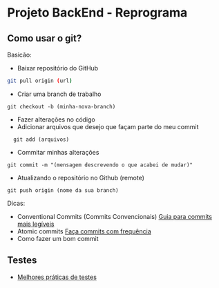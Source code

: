 # Projeto BackEnd - Reprograma

## Como usar o git?

Basicão:

- Baixar repositório do GitHub
```bash
git pull origin (url)
```

- Criar uma branch de trabalho
```
git checkout -b (minha-nova-branch)
```

- Fazer alterações no código
- Adicionar arquivos que desejo que façam parte do meu commit
```
  git add (arquivos)
```

- Commitar minhas alterações
```
git commit -m "(mensagem descrevendo o que acabei de mudar)"
```

- Atualizando o repositório no Github (remote)
```
git push origin (nome da sua branch)
```

Dicas:

- Conventional Commits (Commits Convencionais)
[Guia para commits mais legíveis](https://www.conventionalcommits.org/en/v1.0.0-beta.2/)
- Atomic commits 
[Faça commits com frequência](https://www.freshconsulting.com/atomic-commits/)
- Como fazer um bom commit


## Testes

- [Melhores práticas de testes](https://github.com/goldbergyoni/javascript-testing-best-practices)
